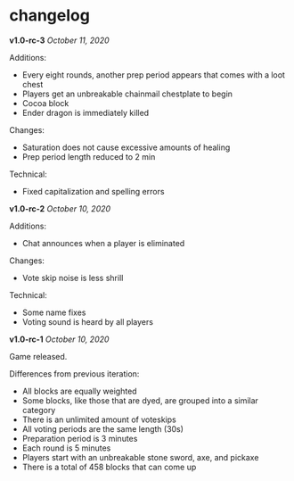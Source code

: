 # changelog

**v1.0-rc-3** *October 11, 2020*

Additions:
* Every eight rounds, another prep period appears that comes with a loot chest
* Players get an unbreakable chainmail chestplate to begin
* Cocoa block
* Ender dragon is immediately killed

Changes:
* Saturation does not cause excessive amounts of healing
* Prep period length reduced to 2 min

Technical:
* Fixed capitalization and spelling errors

**v1.0-rc-2** *October 10, 2020*

Additions:
* Chat announces when a player is eliminated

Changes:
* Vote skip noise is less shrill

Technical:
* Some name fixes
* Voting sound is heard by all players

**v1.0-rc-1** *October 10, 2020*

Game released.

Differences from previous iteration:
* All blocks are equally weighted
* Some blocks, like those that are dyed, are grouped into a similar category
* There is an unlimited amount of voteskips
* All voting periods are the same length (30s)
* Preparation period is 3 minutes
* Each round is 5 minutes
* Players start with an unbreakable stone sword, axe, and pickaxe
* There is a total of 458 blocks that can come up
